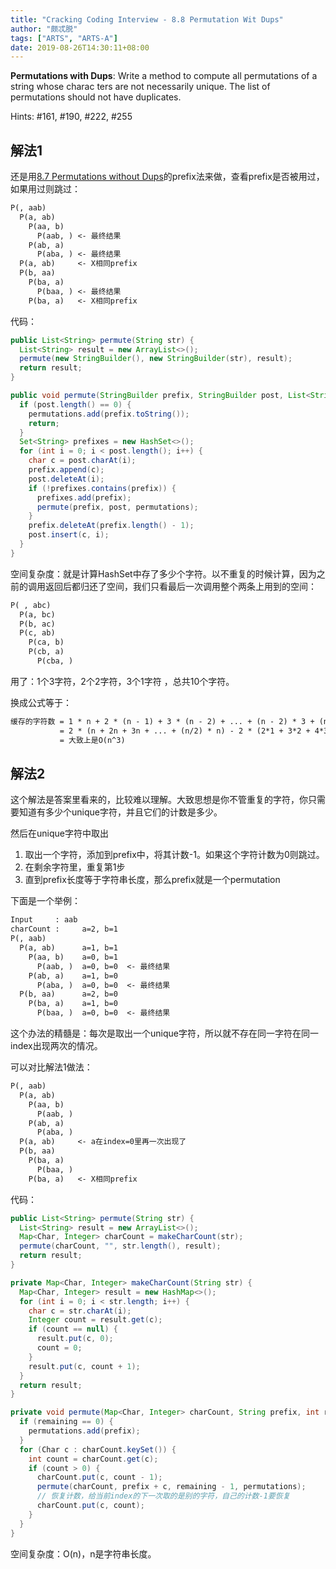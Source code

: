 ```yaml
---
title: "Cracking Coding Interview - 8.8 Permutation Wit Dups"
author: "颇忒脱"
tags: ["ARTS", "ARTS-A"]
date: 2019-08-26T14:30:11+08:00
---
```


<!--more-->

**Permutations with Dups**: Write a method to compute all permutations of a string whose charac­ ters are not necessarily unique. The list of permutations should not have duplicates.

Hints: #161, #190, #222, #255

## 解法1

还是用[8.7 Permutations without Dups](../8.7-permutations-without-dups)的prefix法来做，查看prefix是否被用过，如果用过则跳过：

```txt
P(, aab)
  P(a, ab)
    P(aa, b)
      P(aab, ) <- 最终结果
    P(ab, a)
      P(aba, ) <- 最终结果
  P(a, ab)     <- X相同prefix
  P(b, aa)
    P(ba, a)
      P(baa, ) <- 最终结果
    P(ba, a)   <- X相同prefix
```

代码：

```java
public List<String> permute(String str) {
  List<String> result = new ArrayList<>();
  permute(new StringBuilder(), new StringBuilder(str), result);
  return result;
}

public void permute(StringBuilder prefix, StringBuilder post, List<String> permutations) {
  if (post.length() == 0) {
    permutations.add(prefix.toString());
    return;
  }
  Set<String> prefixes = new HashSet<>();
  for (int i = 0; i < post.length(); i++) {
    char c = post.charAt(i);
    prefix.append(c);
    post.deleteAt(i);
    if (!prefixes.contains(prefix)) {
      prefixes.add(prefix);
      permute(prefix, post, permutations);
    }
    prefix.deleteAt(prefix.length() - 1);
    post.insert(c, i);
  }
}
```

空间复杂度：就是计算HashSet中存了多少个字符。以不重复的时候计算，因为之前的调用返回后都归还了空间，我们只看最后一次调用整个两条上用到的空间：

```txt
P( , abc)
  P(a, bc)
  P(b, ac)
  P(c, ab)
    P(ca, b)
    P(cb, a)
      P(cba, ) 
```

用了：1个3字符，2个2字符，3个1字符 ，总共10个字符。

换成公式等于：

```txt
缓存的字符数 = 1 * n + 2 * (n - 1) + 3 * (n - 2) + ... + (n - 2) * 3 + (n - 1) * 2 + n * 1
           = 2 * (n + 2n + 3n + ... + (n/2) * n) - 2 * (2*1 + 3*2 + 4*3 + 5*4)
           = 大致上是O(n^3)
```

## 解法2

这个解法是答案里看来的，比较难以理解。大致思想是你不管重复的字符，你只需要知道有多少个unique字符，并且它们的计数是多少。

然后在unique字符中取出

1. 取出一个字符，添加到prefix中，将其计数-1。如果这个字符计数为0则跳过。
2. 在剩余字符里，重复第1步
3. 直到prefix长度等于字符串长度，那么prefix就是一个permutation

下面是一个举例：

```txt
Input     : aab
charCount :     a=2, b=1
P(, aab)
  P(a, ab)      a=1, b=1
    P(aa, b)    a=0, b=1
      P(aab, )  a=0, b=0  <- 最终结果
    P(ab, a)    a=1, b=0
      P(aba, )  a=0, b=0  <- 最终结果
  P(b, aa)      a=2, b=0
    P(ba, a)    a=1, b=0
      P(baa, )  a=0, b=0  <- 最终结果
```

这个办法的精髓是：每次是取出一个unique字符，所以就不存在同一字符在同一index出现两次的情况。

可以对比解法1做法：

```txt
P(, aab)
  P(a, ab)
    P(aa, b)
      P(aab, )
    P(ab, a)
      P(aba, )
  P(a, ab)     <- a在index=0里再一次出现了
  P(b, aa)
    P(ba, a)
      P(baa, )
    P(ba, a)   <- X相同prefix
```

代码：

```java
public List<String> permute(String str) {
  List<String> result = new ArrayList<>();
  Map<Char, Integer> charCount = makeCharCount(str);
  permute(charCount, "", str.length(), result);
  return result;
}

private Map<Char, Integer> makeCharCount(String str) {
  Map<Char, Integer> result = new HashMap<>();
  for (int i = 0; i < str.length; i++) {
    char c = str.charAt(i);
    Integer count = result.get(c);
    if (count == null) {
      result.put(c, 0);
      count = 0;
    }
    result.put(c, count + 1);
  }
  return result;
}

private void permute(Map<Char, Integer> charCount, String prefix, int remaining, List<String> permutations) {
  if (remaining == 0) {
    permutations.add(prefix);
  }
  for (Char c : charCount.keySet()) {
    int count = charCount.get(c);
    if (count > 0) {
      charCount.put(c, count - 1);
      permute(charCount, prefix + c, remaining - 1, permutations);
      // 恢复计数，给当前index的下一次取的是别的字符，自己的计数-1要恢复
      charCount.put(c, count);
    }
  }
}
```

空间复杂度：O(n)，n是字符串长度。